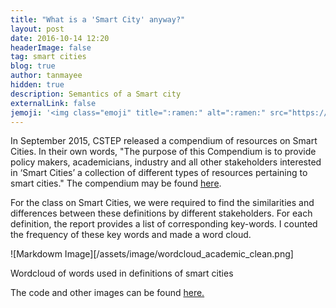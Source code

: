 ```yaml
---
title: "What is a 'Smart City' anyway?"
layout: post
date: 2016-10-14 12:20
headerImage: false
tag: smart cities
blog: true
author: tanmayee
hidden: true
description: Semantics of a Smart city
externalLink: false
jemoji: '<img class="emoji" title=":ramen:" alt=":ramen:" src="https://assets.github.com/images/icons/emoji/unicode/1f378.png" height="20" width="20" align="absmiddle">'
---
```

In September 2015, CSTEP released a compendium of resources on Smart Cities. In their own words, "The purpose of this Compendium is to provide policy makers, academicians, industry and all other stakeholders interested in ‘Smart Cities’ a collection of different types of resources pertaining to smart cities." The compendium may be found [here](http://www.cstep.in/uploads/default/files/publications/stuff/320f73a9fd318538a3d258e8dfe180e4.pdf).

For the class on Smart Cities, we were required to find the similarities and differences between these definitions by different stakeholders. For each definition, the report provides a list of corresponding key-words. I counted the frequency of these key words and made a word cloud. 

![Markdowm Image][/assets/image/wordcloud_academic_clean.png]
<figcaption class="caption">Wordcloud of words used in definitions of smart cities</figcaption>

The code and other images can be found [here.](https://github.com/triptoes1/smart-cities-compendium)